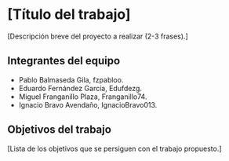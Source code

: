 # [Título del trabajo]

[Descripción breve del proyecto a realizar (2-3 frases).]

## Integrantes del equipo

- Pablo Balmaseda Gila, fzpabloo.
- Eduardo Fernández García, Edufdezg.
- Miguel Franganillo Plaza, Franganillo74.
- Ignacio Bravo Avendaño, IgnacioBravo013.

## Objetivos del trabajo

[Lista de los objetivos que se persiguen con el trabajo propuesto.]
